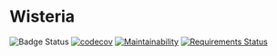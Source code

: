 # Wisteria

![Badge Status](https://travis-ci.org/yukkun007/wisteria.svg?branch=master)
[![codecov](https://codecov.io/gh/yukkun007/wisteria/branch/master/graph/badge.svg)](https://codecov.io/gh/yukkun007/wisteria)
[![Maintainability](https://api.codeclimate.com/v1/badges/8b23ee7de6202ce120b1/maintainability)](https://codeclimate.com/github/yukkun007/wisteria/maintainability)
[![Requirements Status](https://requires.io/github/yukkun007/wisteria/requirements.svg?branch=master)](https://requires.io/github/yukkun007/wisteria/requirements/?branch=master)

